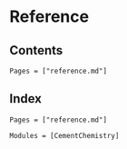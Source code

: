 # Reference

## Contents

```@contents
Pages = ["reference.md"]
```

## Index

```@index
Pages = ["reference.md"]
```

```@autodocs
Modules = [CementChemistry]
```
